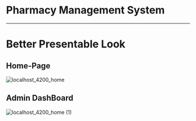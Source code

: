 # Pharmacy Management System

------------------------------
# Better Presentable Look

## Home-Page

![localhost_4200_home](https://user-images.githubusercontent.com/64604879/206789045-a7b31a18-edac-43a7-b3c6-2c8015db69a4.png)

## Admin DashBoard
![localhost_4200_home (1)](https://user-images.githubusercontent.com/64604879/206789579-e8d94a98-62d8-4f26-8d60-33b96cf72f10.png)

